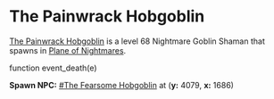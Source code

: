 # The Painwrack Hobgoblin



[The Painwrack Hobgoblin](/npc/204482) is a level 68 Nightmare Goblin Shaman that spawns in [Plane of Nightmares](/zone/204).

function event_death(e)

**Spawn NPC:**  [\#The Fearsome Hobgoblin](/npc/204481) at (**y:** 4079, **x:** 1686)
